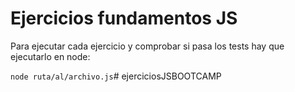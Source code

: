 # Ejercicios fundamentos JS

Para ejecutar cada ejercicio y comprobar si pasa los tests hay que ejecutarlo en node:

`node ruta/al/archivo.js`# ejerciciosJSBOOTCAMP
